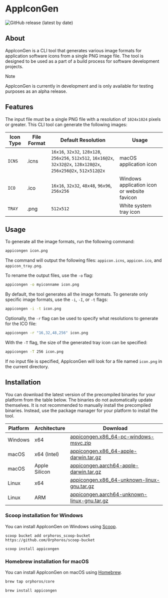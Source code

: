 # AppIconGen

![GitHub release (latest by date)](https://img.shields.io/github/v/release/Orphoros/AppIconGen?label=latest%20release)

## About

AppIconGen is a CLI tool that generates various image formats for application software icons from a single PNG image file. The tool is designed to be used as a part of a build process for software development projects.

> [!NOTE]
> AppIconGen is currently in development and is only available for testing purposes as an alpha release.

## Features

The input file must be a single PNG file with a resolution of `1024x1024` pixels or greater. This CLI tool can generate the following images:

| Icon Type | File Format | Default Resolution | Usage |
| --------- | ---------- | ---------------- | ----- |
| `ICNS`    | .icns      | `16x16`, `32x32`, `128x128`, `256x256`, `512x512`, `16x16@2x`, `32x32@2x`, `128x128@2x`, `256x256@2x`, `512x512@2x` |macOS application icon |
| `ICO`     | .ico       | `16x16`, `32x32`, `48x48`, `96x96`, `256x256` | Windows application icon or website favicon |
| `TRAY`    | .png       | `512x512` | White system tray icon |

## Usage

To generate all the image formats, run the following command:

```sh
appicongen icon.png
```

The command will output the following files: `appicon.icns`, `appicon.ico`, and `appicon_tray.png`.

To rename the output files, use the `-o` flag:

```sh
appicongen -o myiconname icon.png
```

By default, the tool generates all the image formats. To generate only specific image formats, use the `-i`, `-I`, or `-t` flags:

```sh
appicongen -i -t icon.png
```

Optionally, the `-r` flag can be used to specify what resolutions to generate for the ICO file:

```sh
appicongen -r "16,32,48,256" icon.png
```

With the `-T` flag, the size of the generated tray icon can be specified:

```sh
appicongen -T 256 icon.png
```

If no input file is specified, AppIconGen will look for a file named `icon.png` in the current directory.

## Installation

You can download the latest version of the precompiled binaries for your platform from the table below. The binaries do not automatically update themselves. It is not recommended to manually install the precompiled binaries. Instead, use the package manager for your platform to install the tool.

| Platform |  Architecture | Download |
| -------- | -------------- | -------- |
| Windows  | x64            | [appicongen.x86_64-pc-windows-msvc.zip](https://github.com/Orphoros/AppIconGen/releases/latest/download/appicongen.x86_64-pc-windows-msvc.zip) |
| macOS    | x64 (Intel)    | [appicongen.x86_64-apple-darwin.tar.gz](https://github.com/Orphoros/AppIconGen/releases/latest/download/appicongen.x86_64-apple-darwin.tar.gz) |
| macOS    | Apple Silicon  | [appicongen.aarch64-apple-darwin.tar.gz](https://github.com/Orphoros/AppIconGen/releases/latest/download/appicongen.aarch64-apple-darwin.tar.gz) |
| Linux    | x64            | [appicongen.x86_64-unknown-linux-gnu.tar.gz](https://github.com/Orphoros/AppIconGen/releases/latest/download/appicongen.x86_64-unknown-linux-gnu.tar.gz) |
| Linux    | ARM            | [appicongen.aarch64-unknown-linux-gnu.tar.gz](https://github.com/Orphoros/AppIconGen/releases/latest/download/appicongen.aarch64-unknown-linux-gnu.tar.gz) |

### Scoop installation for Windows

You can install AppIconGen on Windows using [Scoop](https://scoop.sh/).

```pwsh
scoop bucket add orphoros_scoop-bucket https://github.com/Orphoros/scoop-bucket
```

```pwsh
scoop install appicongen
```

### Homebrew installation for macOS

You can install AppIconGen on macOS using [Homebrew](https://brew.sh/).

```bash
brew tap orphoros/core
```

```bash
brew install appicongen
```
